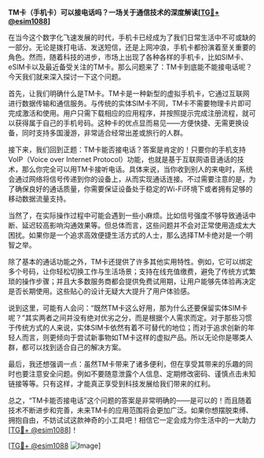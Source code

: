 **TM卡（手机卡）可以接电话吗？一场关于通信技术的深度解读[[TG💪+ @esim1088](https://t.me/s/esim1088)]**

在当今这个数字化飞速发展的时代，手机卡已经成为了我们日常生活中不可或缺的一部分。无论是拨打电话、发送短信，还是上网冲浪，手机卡都扮演着至关重要的角色。然而，随着科技的进步，市场上出现了各种各样的手机卡，比如SIM卡、eSIM卡以及最近备受关注的TM卡。那么问题来了：TM卡到底能不能接电话呢？今天我们就来深入探讨一下这个问题。

首先，让我们明确什么是TM卡。TM卡是一种新型的虚拟手机卡，它通过互联网进行数据传输和通信服务。与传统的实体SIM卡不同，TM卡不需要物理卡片即可完成激活和使用。用户只需下载相应的应用程序，并按照提示完成注册流程，就可以获得属于自己的手机号码。这种卡的优点显而易见——方便快捷、无需更换设备，同时支持多国漫游，非常适合经常出差或旅行的人群。

接下来，我们回到正题：TM卡能否接电话？答案是肯定的！只要你的手机支持VoIP（Voice over Internet Protocol）功能，也就是基于互联网语音通话的技术，那么你完全可以用TM卡接听电话。具体来说，当你收到别人的来电时，系统会通过网络将信号传递到你的设备上，从而实现通话连接。不过需要注意的是，为了确保良好的通话质量，你需要保证设备处于稳定的Wi-Fi环境下或者拥有足够的移动数据流量支持。

当然了，在实际操作过程中可能会遇到一些小麻烦。比如信号强度不够导致通话中断、延迟较高影响沟通效果等。但总体而言，这些问题并不会对正常使用造成太大困扰。如果你是一个追求高效便捷生活方式的人士，那么选择TM卡绝对是一个明智之举。

除了基本的通话功能之外，TM卡还提供了许多其他实用特性。例如，它可以绑定多个号码，让你轻松切换工作与生活场景；支持在线充值缴费，避免了传统方式繁琐的操作步骤；并且大多数服务商都会提供免费试用期，让用户能够先体验再决定是否长期使用。这些贴心的设计无疑大大提升了用户体验感。

说到这里，可能有人会问：“既然TM卡这么好用，那为什么还要保留实体SIM卡呢？”其实两者之间并没有绝对优劣之分，而是根据个人需求而定。对于那些习惯于传统方式的人来说，实体SIM卡依然有着不可替代的地位；而对于追求创新的年轻人而言，则更倾向于尝试新事物如TM卡这样的虚拟产品。所以无论你是哪类人群，都可以找到适合自己的解决方案。

最后，我还想强调一点：虽然TM卡带来了诸多便利，但在享受其带来的乐趣的同时也要注意安全问题。例如不要随意泄露个人信息、定期修改密码、谨慎点击未知链接等等。只有这样，才能真正享受到科技发展给我们带来的红利。

总之，“TM卡能否接电话”这个问题的答案是非常明确的——是可以的！而且随着技术不断进步和完善，未来TM卡的应用范围将会更加广泛。如果你想摆脱束缚、拥抱自由，不妨试试这款神奇的小工具吧！相信它一定会成为你生活中的一大助力[[TG💪+ @esim1088](https://t.me/s/esim1088)]！

[[TG💪+ @esim1088](https://t.me/s/esim1088) ![Image](https://i.postimg.cc/4NQfJmqS/Snipaste-2025-05-13-00-14-12.png)]